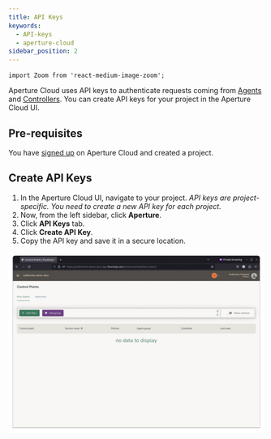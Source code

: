 ```yaml
---
title: API Keys
keywords:
  - API-keys
  - aperture-cloud
sidebar_position: 2
---
```


```mdx-code-block
import Zoom from 'react-medium-image-zoom';
```

Aperture Cloud uses API keys to authenticate requests coming from
[Agents][Agents] and [Controllers][Controllers]. You can create API keys for
your project in the Aperture Cloud UI.

## Pre-requisites

You have [signed up][sign-up] on Aperture Cloud and created a project.

## Create API Keys

1. In the Aperture Cloud UI, navigate to your project. _API keys are
   project-specific. You need to create a new API key for each project._
2. Now, from the left sidebar, click **Aperture**.
3. Click **API Keys** tab.
4. Click **Create API Key**.
5. Copy the API key and save it in a secure location.

![API Keys](./assets/api-keys.gif "Creating API Keys for sudhanshu-demo-docs project")

[sign-up]: /get-started/aperture-cloud/sign-up.md
[Agents]: /get-started/installation/agent/agent.md
[Controllers]: /get-started/self-hosting/controller/controller.md
